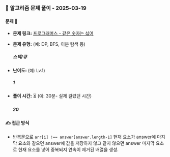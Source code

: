### 📝 알고리즘 문제 풀이 - 2025-03-19

#### 문제 📖

- **문제 링크:** [프로그래머스 - 같은 숫자는 싫어](https://school.programmers.co.kr/learn/courses/30/lessons/12906)

- **문제 유형:** (예: DP, BFS, 이분 탐색 등)

  ##### 스택/큐

- **난이도:** (예: Lv.1)

  ##### 1

- **풀이 시간:** ⏳ (예: 30분- 실제 걸렸던 시간)
  ##### 20

#### ✍ 접근 방식

- 반복문으로 `arr[i] !== answer[answer.length-1]` 현재 요소가 answer에 마지막 요소와 같으면 answer에 값을 저장하지 않고 같지 않으면 answer 마지막 요소로 현재 요소를 넣어 중복되지 연속이 제거된 배열을 생성.
